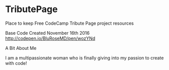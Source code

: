 # TributePage
Place to keep Free CodeCamp Tribute Page project resources

Base Code Created November 16th 2016
http://codepen.io/BluRoseMD/pen/wozYNd


A Bit About Me

I am a multipassionate woman who is finally giving into my passion to create with code!
